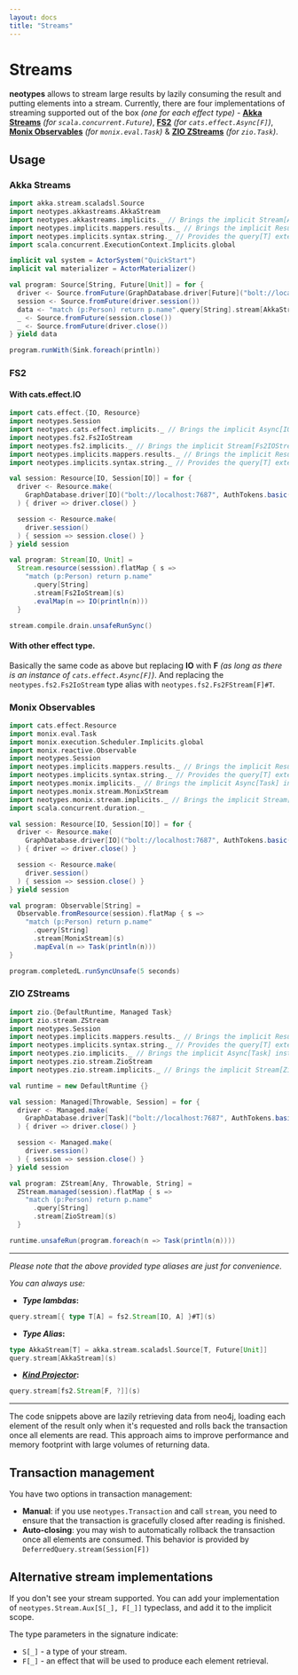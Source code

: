 ```yaml
---
layout: docs
title: "Streams"
---
```


# Streams

**neotypes** allows to stream large results by lazily consuming the result and putting elements into a stream.
Currently, there are four implementations of streaming supported out of the box _(one for each effect type)_ -
[**Akka Streams**](https://doc.akka.io/docs/akka/current/stream/index.html) _(for `scala.concurrent.Future`)_,
[**FS2**](https://fs2.io/) _(for `cats.effect.Async[F]`)_,
[**Monix Observables**](https://monix.io/docs/3x/reactive/observable.html) _(for `monix.eval.Task`)_ &
[**ZIO ZStreams**](https://zio.dev/docs/datatypes/datatypes_stream) _(for `zio.Task`)_.

## Usage

### Akka Streams

```scala
import akka.stream.scaladsl.Source
import neotypes.akkastreams.AkkaStream
import neotypes.akkastreams.implicits._ // Brings the implicit Stream[AkkaStream] instance into the scope.
import neotypes.implicits.mappers.results._ // Brings the implicit ResultMapper[String] instance into the scope.
import neotypes.implicits.syntax.string._ // Provides the query[T] extension method.
import scala.concurrent.ExecutionContext.Implicits.global

implicit val system = ActorSystem("QuickStart")
implicit val materializer = ActorMaterializer()

val program: Source[String, Future[Unit]] = for {
  driver <- Source.fromFuture(GraphDatabase.driver[Future]("bolt://localhost:7687", AuthTokens.basic("neo4j", "****")))
  session <- Source.fromFuture(driver.session())
  data <- "match (p:Person) return p.name".query[String].stream[AkkaStream](session)
  _ <- Source.fromFuture(session.close())
  _ <- Source.fromFuture(driver.close())
} yield data

program.runWith(Sink.foreach(println))
```

### FS2

#### With cats.effect.IO

```scala
import cats.effect.{IO, Resource}
import neotypes.Session
import neotypes.cats.effect.implicits._ // Brings the implicit Async[IO] instance into the scope.
import neotypes.fs2.Fs2IoStream
import neotypes.fs2.implicits._ // Brings the implicit Stream[Fs2IOStream] instance into the scope.
import neotypes.implicits.mappers.results._ // Brings the implicit ResultMapper[String] instance into the scope.
import neotypes.implicits.syntax.string._ // Provides the query[T] extension method.

val session: Resource[IO, Session[IO]] = for {
  driver <- Resource.make(
    GraphDatabase.driver[IO]("bolt://localhost:7687", AuthTokens.basic("neo4j", "****"))
  ) { driver => driver.close() }

  session <- Resource.make(
    driver.session()
  ) { session => session.close() }
} yield session

val program: Stream[IO, Unit] =
  Stream.resource(sesssion).flatMap { s =>
    "match (p:Person) return p.name"
      .query[String]
      .stream[Fs2IoStream](s)
      .evalMap(n => IO(println(n)))
  }

stream.compile.drain.unsafeRunSync()
```

#### With other effect type.

Basically the same code as above but replacing **IO** with **F**
_(as long as there is an instance of `cats.effect.Async[F]`)_.
And replacing the `neotypes.fs2.Fs2IoStream` type alias
with `neotypes.fs2.Fs2FStream[F]#T`.

### Monix Observables

```scala
import cats.effect.Resource
import monix.eval.Task
import monix.execution.Scheduler.Implicits.global
import monix.reactive.Observable
import neotypes.Session
import neotypes.implicits.mappers.results._ // Brings the implicit ResultMapper[String] instance into the scope.
import neotypes.implicits.syntax.string._ // Provides the query[T] extension method.
import neotypes.monix.implicits._ // Brings the implicit Async[Task] instance into the scope.
import neotypes.monix.stream.MonixStream
import neotypes.monix.stream.implicits._ // Brings the implicit Stream[MonixStream] instance into the scope.
import scala.concurrent.duration._

val session: Resource[IO, Session[IO]] = for {
  driver <- Resource.make(
    GraphDatabase.driver[IO]("bolt://localhost:7687", AuthTokens.basic("neo4j", "****"))
  ) { driver => driver.close() }

  session <- Resource.make(
    driver.session()
  ) { session => session.close() }
} yield session

val program: Observable[String] =
  Observable.fromResource(session).flatMap { s =>
    "match (p:Person) return p.name"
      .query[String]
      .stream[MonixStream](s)
      .mapEval(n => Task(println(n)))
}

program.completedL.runSyncUnsafe(5 seconds)
```

### ZIO ZStreams

```scala
import zio.{DefaultRuntime, Managed Task}
import zio.stream.ZStream
import neotypes.Session
import neotypes.implicits.mappers.results._ // Brings the implicit ResultMapper[String] instance into the scope.
import neotypes.implicits.syntax.string._ // Provides the query[T] extension method.
import neotypes.zio.implicits._ // Brings the implicit Async[Task] instance into the scope.
import neotypes.zio.stream.ZioStream
import neotypes.zio.stream.implicits._ // Brings the implicit Stream[ZioStream] instance into the scope.

val runtime = new DefaultRuntime {}

val session: Managed[Throwable, Session] = for {
  driver <- Managed.make(
    GraphDatabase.driver[Task]("bolt://localhost:7687", AuthTokens.basic("neo4j", "****"))
  ) { driver => driver.close() }

  session <- Managed.make(
    driver.session()
  ) { session => session.close() }
} yield session

val program: ZStream[Any, Throwable, String] =
  ZStream.managed(session).flatMap { s =>
    "match (p:Person) return p.name"
      .query[String]
      .stream[ZioStream](s)
  }

runtime.unsafeRun(program.foreach(n => Task(println(n))))
```

-----

_Please note that the above provided type aliases are just for convenience_.

_You can always use:_

* **_Type lambdas_:**

```scala
query.stream[{ type T[A] = fs2.Stream[IO, A] }#T](s)
```

* **_Type Alias_:**

```scala
type AkkaStream[T] = akka.stream.scaladsl.Source[T, Future[Unit]]
query.stream[AkkaStream](s)
```

* **[_Kind Projector_](https://github.com/typelevel/kind-projector):**

```scala
query.stream[fs2.Stream[F, ?]](s)
```

-----

The code snippets above are lazily retrieving data from neo4j, loading each element of the result only when it's requested and rolls back the transaction once all elements are read.
This approach aims to improve performance and memory footprint with large volumes of returning data.

## Transaction management

You have two options in transaction management:
* **Manual**: if you use `neotypes.Transaction` and call `stream`, you need to ensure that the transaction is gracefully closed after reading is finished.
* **Auto-closing**: you may wish to automatically rollback the transaction once
all elements are consumed. This behavior is provided by `DeferredQuery.stream(Session[F])`

## Alternative stream implementations

If you don't see your stream supported.
You can add your implementation of `neotypes.Stream.Aux[S[_], F[_]]` typeclass,
and add it to the implicit scope.

The type parameters in the signature indicate:

* `S[_]` - a type of your stream.
* `F[_]` - an effect that will be used to produce each element retrieval.
